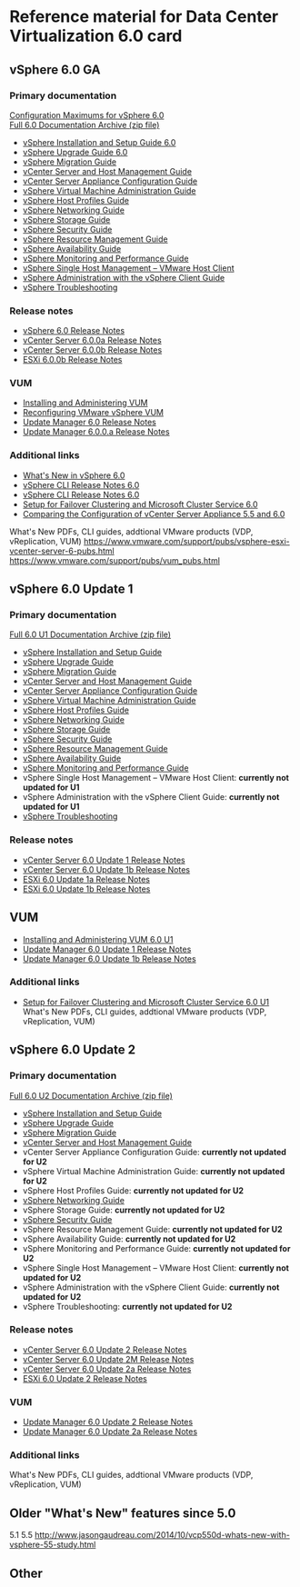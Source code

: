 # Reference material for Data Center Virtualization 6.0 card

## vSphere 6.0 GA
### Primary documentation
[Configuration Maximums for vSphere 6.0](https://www.vmware.com/pdf/vsphere6/r60/vsphere-60-configuration-maximums.pdf)  
[Full 6.0 Documentation Archive (zip file)](http://pubs.vmware.com/vsphere-60/topic/com.vmware.ICbase/PDF/vsphere-admin-doc.zip)  
- [vSphere Installation and Setup Guide 6.0](http://pubs.vmware.com/vsphere-60/topic/com.vmware.ICbase/PDF/vsphere-esxi-vcenter-server-60-installation-setup-guide.pdf)
- [vSphere Upgrade Guide 6.0](http://pubs.vmware.com/vsphere-60/topic/com.vmware.ICbase/PDF/vsphere-esxi-vcenter-server-60-upgrade-guide.pdf)
- [vSphere Migration Guide](http://pubs.vmware.com/vsphere-60/topic/com.vmware.ICbase/PDF/vsphere-vcenter-server-60-migration-guide.pdf)
- [vCenter Server and Host Management Guide](http://pubs.vmware.com/vsphere-60/topic/com.vmware.ICbase/PDF/vsphere-esxi-vcenter-server-60-host-management-guide.pdf)
- [vCenter Server Appliance Configuration Guide](http://pubs.vmware.com/vsphere-60/topic/com.vmware.ICbase/PDF/vsphere-esxi-vcenter-server-60-appliance-configuration-guide.pdf)
- [vSphere Virtual Machine Administration Guide](http://pubs.vmware.com/vsphere-60/topic/com.vmware.ICbase/PDF/vsphere-esxi-vcenter-server-60-virtual-machine-admin-guide.pdf)
- [vSphere Host Profiles Guide](http://pubs.vmware.com/vsphere-60/topic/com.vmware.ICbase/PDF/vsphere-esxi-vcenter-server-60-host-profiles-guide.pdf)
- [vSphere Networking Guide](http://pubs.vmware.com/vsphere-60/topic/com.vmware.ICbase/PDF/vsphere-esxi-vcenter-server-60-networking-guide.pdf)
- [vSphere Storage Guide](http://pubs.vmware.com/vsphere-60/topic/com.vmware.ICbase/PDF/vsphere-esxi-vcenter-server-60-storage-guide.pdf)
- [vSphere Security Guide](http://pubs.vmware.com/vsphere-60/topic/com.vmware.ICbase/PDF/vsphere-esxi-vcenter-server-60-security-guide.pdf)
- [vSphere Resource Management Guide](http://pubs.vmware.com/vsphere-60/topic/com.vmware.ICbase/PDF/vsphere-esxi-vcenter-server-60-resource-management-guide.pdf)
- [vSphere Availability Guide](http://pubs.vmware.com/vsphere-60/topic/com.vmware.ICbase/PDF/vsphere-esxi-vcenter-server-60-availability-guide.pdf)
- [vSphere Monitoring and Performance Guide](http://pubs.vmware.com/vsphere-60/topic/com.vmware.ICbase/PDF/vsphere-esxi-vcenter-server-60-monitoring-performance-guide.pdf)
- [vSphere Single Host Management – VMware Host Client](http://pubs.vmware.com/vsphere-60/topic/com.vmware.ICbase/PDF/vsphere-html-host-client-18-guide.pdf)
- [vSphere Administration with the vSphere Client Guide](http://pubs.vmware.com/vsphere-60/topic/com.vmware.ICbase/PDF/vsphere-esxi-vcenter-server-60-client-administration-guide.pdf)
- [vSphere Troubleshooting](http://pubs.vmware.com/vsphere-60/topic/com.vmware.ICbase/PDF/vsphere-esxi-vcenter-server-60-troubleshooting-guide.pdf)

### Release notes
- [vSphere 6.0 Release Notes](https://www.vmware.com/support/vsphere6/doc/vsphere-esxi-vcenter-server-60-release-notes.html)
- [vCenter Server 6.0.0a Release Notes](https://www.vmware.com/support/vsphere6/doc/vsphere-vcenter-server-600a-release-notes.html)
- [vCenter Server 6.0.0b Release Notes](https://www.vmware.com/support/vsphere6/doc/vsphere-vcenter-server-600b-release-notes.html)
- [ESXi 6.0.0b Release Notes](https://www.vmware.com/support/vsphere6/doc/vsphere-esxi-600b-release-notes.html)

### VUM
- [Installing and Administering VUM](http://pubs.vmware.com/vsphere-60/topic/com.vmware.ICbase/PDF/vsphere-update-manager-60-install-administration-guide.pdf)
- [Reconfiguring VMware vSphere VUM](http://pubs.vmware.com/vsphere-60/topic/com.vmware.ICbase/PDF/vsphere-update-manager-60-reconfig-guide.pdf)
- [Update Manager 6.0 Release Notes](https://www.vmware.com/support/vsphere6/doc/vsphere-update-manager-60-release-notes.html)
- [Update Manager 6.0.0.a Release Notes](https://www.vmware.com/support/vsphere6/doc/vsphere-update-manager-600a-release-notes.html)

### Additional links
- [What's New in vSphere 6.0](http://www.vmware.com/files/pdf/vsphere/VMW-WP-vSPHR-Whats-New-6-0-PLTFRM.pdf)
- [vSphere CLI Release Notes 6.0](https://www.vmware.com/support/developer/vcli/vcli60/vsp6_60_vcli_relnotes.html)
- [vSphere CLI Release Notes 6.0](http://pubs.vmware.com/Release_Notes/en/vcli/60/vsp6_602_vcli_relnotes.html)
- [Setup for Failover Clustering and Microsoft Cluster Service 6.0](http://pubs.vmware.com/vsphere-60/topic/com.vmware.ICbase/PDF/vsphere-esxi-vcenter-server-60-setup-mscs.pdf)
- [Comparing the Configuration of vCenter Server Appliance 5.5 and 6.0](http://www.vmware.com/content/dam/digitalmarketing/vmware/en/pdf/techpaper/products/vsphere/vmware-vsphere-60-vcenter-server-appliance-55-60-comparison-technical-note.pdf)

What's New PDFs, CLI guides, addtional VMware products (VDP, vReplication, VUM)
https://www.vmware.com/support/pubs/vsphere-esxi-vcenter-server-6-pubs.html
https://www.vmware.com/support/pubs/vum_pubs.html


## vSphere 6.0 Update 1
### Primary documentation
[Full 6.0 U1 Documentation Archive (zip file)](http://pubs.vmware.com/vsphere-60/topic/com.vmware.ICbase/PDF/vsphere-admin-doc-601.zip)
- [vSphere Installation and Setup Guide](http://pubs.vmware.com/vsphere-60/topic/com.vmware.ICbase/PDF/vsphere-esxi-vcenter-server-601-installation-setup-guide.pdf)
- [vSphere Upgrade Guide](http://pubs.vmware.com/vsphere-60/topic/com.vmware.ICbase/PDF/vsphere-esxi-vcenter-server-601-upgrade-guide.pdf)
- [vSphere Migration Guide](http://pubs.vmware.com/vsphere-60/topic/com.vmware.ICbase/PDF/vsphere-vcenter-server-601-migration-guide.pdf)
- [vCenter Server and Host Management Guide](http://pubs.vmware.com/vsphere-60/topic/com.vmware.ICbase/PDF/vsphere-esxi-vcenter-server-601-host-management-guide.pdf)
- [vCenter Server Appliance Configuration Guide](http://pubs.vmware.com/vsphere-60/topic/com.vmware.ICbase/PDF/vsphere-esxi-vcenter-server-601-appliance-configuration-guide.pdf)
- [vSphere Virtual Machine Administration Guide](http://pubs.vmware.com/vsphere-60/topic/com.vmware.ICbase/PDF/vsphere-esxi-vcenter-server-601-virtual-machine-admin-guide.pdf)
- [vSphere Host Profiles Guide](http://pubs.vmware.com/vsphere-60/topic/com.vmware.ICbase/PDF/vsphere-esxi-vcenter-server-601-host-profiles-guide.pdf)
- [vSphere Networking Guide](http://pubs.vmware.com/vsphere-60/topic/com.vmware.ICbase/PDF/vsphere-esxi-vcenter-server-601-networking-guide.pdf)
- [vSphere Storage Guide](http://pubs.vmware.com/vsphere-60/topic/com.vmware.ICbase/PDF/vsphere-esxi-vcenter-server-601-storage-guide.pdf)
- [vSphere Security Guide](http://pubs.vmware.com/vsphere-60/topic/com.vmware.ICbase/PDF/vsphere-esxi-vcenter-server-601-security-guide.pdf)
- [vSphere Resource Management Guide](http://pubs.vmware.com/vsphere-60/topic/com.vmware.ICbase/PDF/vsphere-esxi-vcenter-server-601-resource-management-guide.pdf)
- [vSphere Availability Guide](http://pubs.vmware.com/vsphere-60/topic/com.vmware.ICbase/PDF/vsphere-esxi-vcenter-server-601-availability-guide.pdf)
- [vSphere Monitoring and Performance Guide](http://pubs.vmware.com/vsphere-60/topic/com.vmware.ICbase/PDF/vsphere-esxi-vcenter-server-601-monitoring-performance-guide.pdf)
- vSphere Single Host Management – VMware Host Client: **currently not updated for U1**
- vSphere Administration with the vSphere Client Guide: **currently not updated for U1**
- [vSphere Troubleshooting](http://pubs.vmware.com/vsphere-60/topic/com.vmware.ICbase/PDF/vsphere-esxi-vcenter-server-601-troubleshooting-guide.pdf)

### Release notes
- [vCenter Server 6.0 Update 1 Release Notes](http://pubs.vmware.com/Release_Notes/en/vsphere/60/vsphere-vcenter-server-60u1-release-notes.html)
- [vCenter Server 6.0 Update 1b Release Notes](http://pubs.vmware.com/Release_Notes/en/vsphere/60/vsphere-vcenter-server-60u1b-release-notes.html)
- [ESXi 6.0 Update 1a Release Notes](http://pubs.vmware.com/Release_Notes/en/vsphere/60/vsphere-esxi-60u1a-release-notes.html)
- [ESXi 6.0 Update 1b Release Notes](http://pubs.vmware.com/Release_Notes/en/vsphere/60/vsphere-esxi-60u1b-release-notes.html)

## VUM
- [Installing and Administering VUM 6.0 U1](http://pubs.vmware.com/vsphere-60/topic/com.vmware.ICbase/PDF/vsphere-update-manager-601-install-administration-guide.pdf)
- [Update Manager 6.0 Update 1 Release Notes](http://pubs.vmware.com/Release_Notes/en/vsphere/60/vsphere-update-manager-60u1-release-notes.html)
- [Update Manager 6.0 Update 1b Release Notes](http://pubs.vmware.com/Release_Notes/en/vsphere/60/vsphere-update-manager-60u1b-release-notes.html)

### Additional links
- [Setup for Failover Clustering and Microsoft Cluster Service 6.0 U1](http://pubs.vmware.com/vsphere-60/topic/com.vmware.ICbase/PDF/vsphere-esxi-vcenter-server-601-setup-mscs.pdf)
What's New PDFs, CLI guides, addtional VMware products (VDP, vReplication, VUM)

## vSphere 6.0 Update 2
### Primary documentation
[Full 6.0 U2 Documentation Archive (zip file)](http://pubs.vmware.com/vsphere-60/topic/com.vmware.ICbase/PDF/vsphere-admin-doc-602.zip)

- [vSphere Installation and Setup Guide](http://pubs.vmware.com/vsphere-60/topic/com.vmware.ICbase/PDF/vsphere-esxi-vcenter-server-602-installation-setup-guide.pdf)
- [vSphere Upgrade Guide](http://pubs.vmware.com/vsphere-60/topic/com.vmware.ICbase/PDF/vsphere-esxi-vcenter-server-602-upgrade-guide.pdf)
- [vSphere Migration Guide](http://pubs.vmware.com/vsphere-60/topic/com.vmware.ICbase/PDF/vsphere-vcenter-server-602-migration-guide.pdf)
- [vCenter Server and Host Management Guide](http://pubs.vmware.com/vsphere-60/topic/com.vmware.ICbase/PDF/vsphere-esxi-vcenter-server-602-host-management-guide.pdf)
- vCenter Server Appliance Configuration Guide: **currently not updated for U2**
- vSphere Virtual Machine Administration Guide: **currently not updated for U2**
- vSphere Host Profiles Guide: **currently not updated for U2**
- [vSphere Networking Guide](http://pubs.vmware.com/vsphere-60/topic/com.vmware.ICbase/PDF/vsphere-esxi-vcenter-server-602-networking-guide.pdf)
- vSphere Storage Guide: **currently not updated for U2**
- [vSphere Security Guide](http://pubs.vmware.com/vsphere-60/topic/com.vmware.ICbase/PDF/vsphere-esxi-vcenter-server-602-security-guide.pdf)
- vSphere Resource Management Guide: **currently not updated for U2**
- vSphere Availability Guide: **currently not updated for U2**
- vSphere Monitoring and Performance Guide: **currently not updated for U2**
- vSphere Single Host Management – VMware Host Client: **currently not updated for U2**
- vSphere Administration with the vSphere Client Guide: **currently not updated for U2**
- vSphere Troubleshooting: **currently not updated for U2**

### Release notes
- [vCenter Server 6.0 Update 2 Release Notes](http://pubs.vmware.com/Release_Notes/en/vsphere/60/vsphere-vcenter-server-60u2-release-notes.html)
- [vCenter Server 6.0 Update 2M Release Notes](http://pubs.vmware.com/Release_Notes/en/vsphere/60/vsphere-vcenter-server-60u2m-release-notes.html)
- [vCenter Server 6.0 Update 2a Release Notes](http://pubs.vmware.com/Release_Notes/en/vsphere/60/vsphere-vcenter-server-60u2a-release-notes.html)
- [ESXi 6.0 Update 2 Release Notes](http://pubs.vmware.com/Release_Notes/en/vsphere/60/vsphere-esxi-60u2-release-notes.html)

### VUM
- [Update Manager 6.0 Update 2 Release Notes](http://pubs.vmware.com/Release_Notes/en/vsphere/60/vsphere-update-manager-60u2-release-notes.html)
- [Update Manager 6.0 Update 2a Release Notes](http://pubs.vmware.com/Release_Notes/en/vsphere/60/vsphere-update-manager-60u2a-release-notes.html)

### Additional links
What's New PDFs, CLI guides, addtional VMware products (VDP, vReplication, VUM)


## Older "What's New" features since 5.0
5.1
5.5
http://www.jasongaudreau.com/2014/10/vcp550d-whats-new-with-vsphere-55-study.html

## Other